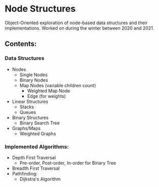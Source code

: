 # Node Structures
Object-Oriented exploration of node-based data structures and their implementations.  Worked on during the winter between 2020 and 2021.

## Contents:
### Data Structures
* Nodes
  * Single Nodes
  * Binary Nodes
  * Map Nodes (variable children count)
    * Weighted Map Node
    * Edge (for weights)
* Linear Structures
  * Stacks
  * Queues
* Binary Structures
  * Binary Search Tree
* Graphs/Maps
  * Weighted Graphs
 
### Implemented Algorithms:
* Depth First Traversal
  * Pre-order, Post-order, In-order for Binary Tree
* Breadth First Traversal
* Pathfinding:
  * Dijkstra's Algorithm
